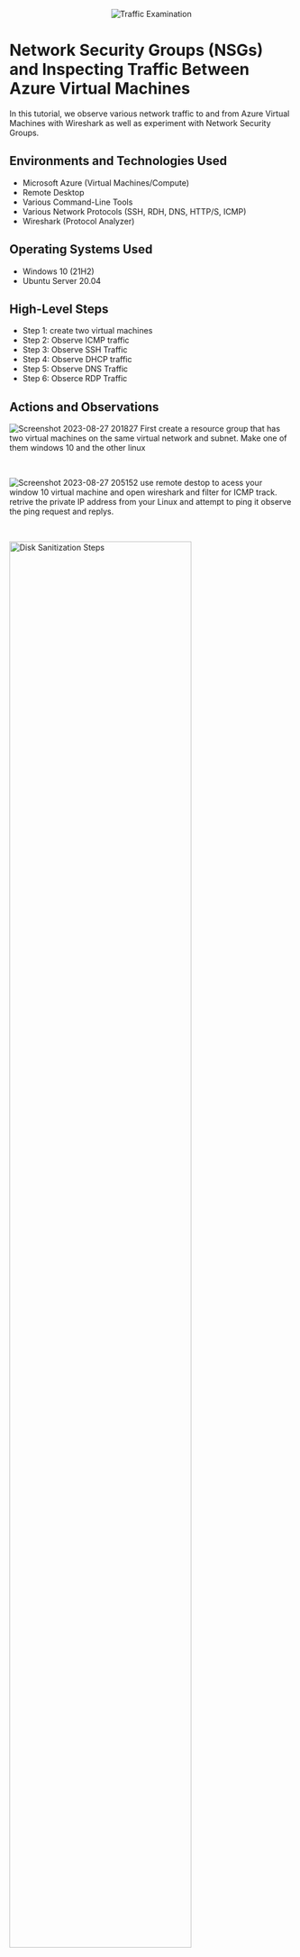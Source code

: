 <p align="center">
<img src="https://i.imgur.com/Ua7udoS.png" alt="Traffic Examination"/>
</p>

<h1>Network Security Groups (NSGs) and Inspecting Traffic Between Azure Virtual Machines</h1>
In this tutorial, we observe various network traffic to and from Azure Virtual Machines with Wireshark as well as experiment with Network Security Groups. <br />

<h2>Environments and Technologies Used</h2>

- Microsoft Azure (Virtual Machines/Compute)
- Remote Desktop
- Various Command-Line Tools
- Various Network Protocols (SSH, RDH, DNS, HTTP/S, ICMP)
- Wireshark (Protocol Analyzer)

<h2>Operating Systems Used </h2>

- Windows 10 (21H2)
- Ubuntu Server 20.04

<h2>High-Level Steps</h2>

- Step 1: create two virtual machines
- Step 2: Observe ICMP traffic 
- Step 3: Observe SSH Traffic
- Step 4: Observe DHCP traffic
- Step 5: Observe DNS Traffic
- Step 6: Obserce RDP Traffic

<h2>Actions and Observations</h2>

![Screenshot 2023-08-27 201827](https://github.com/jeredforte/Securitygroups/assets/143118208/69c3948c-673a-462f-ab86-7db9ef4b5eb5)
First create a resource group that has two virtual machines on the same virtual network and subnet. Make one of them windows 10 and the other linux
</p>
<br />


![Screenshot 2023-08-27 205152](https://github.com/jeredforte/Securitygroups/assets/143118208/2b98c16b-54e5-478b-81d9-9fff5e807057)
use remote destop to acess your window 10 virtual machine and open wireshark and filter for ICMP track. retrive the private IP address from your Linux and attempt to ping it observe the ping request and replys.
</p>
<br />

<p>
<img src="https://i.imgur.com/DJmEXEB.png" height="80%" width="80%" alt="Disk Sanitization Steps"/>
</p>
<p>
Lorem ipsum dolor sit amet, consectetur adipiscing elit, sed do eiusmod tempor incididunt ut labore et dolore magna aliqua. Ut enim ad minim veniam, quis nostrud exercitation ullamco laboris nisi ut aliquip ex ea commodo consequat. Duis aute irure dolor in reprehenderit in voluptate velit esse cillum dolore eu fugiat nulla pariatur.
</p>
<br /># Securitygroups
